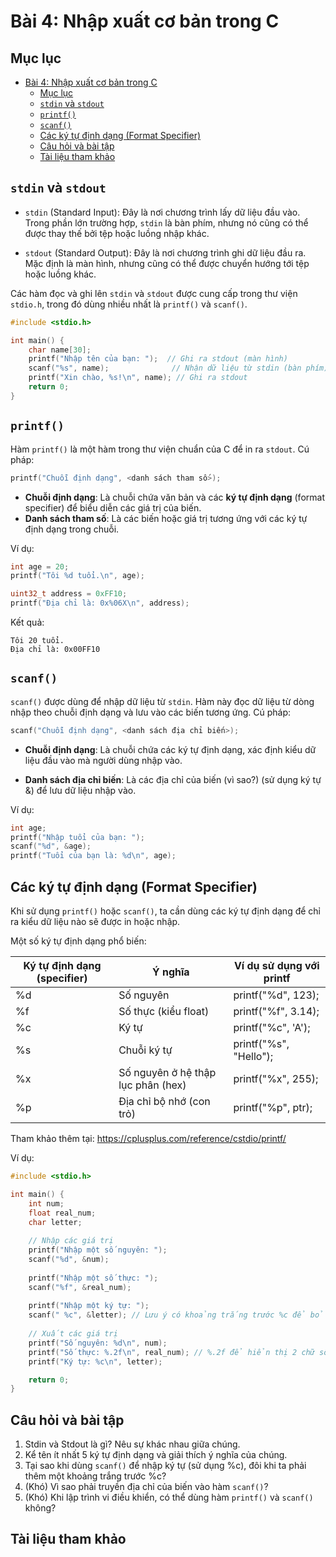 # Bài 4: Nhập xuất cơ bản trong C

## Mục lục

- [Bài 4: Nhập xuất cơ bản trong C](#bài-4-nhập-xuất-cơ-bản-trong-c)
  - [Mục lục](#mục-lục)
  - [`stdin` và `stdout`](#stdin-và-stdout)
  - [`printf()`](#printf)
  - [`scanf()`](#scanf)
  - [Các ký tự định dạng (Format Specifier)](#các-ký-tự-định-dạng-format-specifier)
  - [Câu hỏi và bài tập](#câu-hỏi-và-bài-tập)
  - [Tài liệu tham khảo](#tài-liệu-tham-khảo)

## `stdin` và `stdout`

- `stdin` (Standard Input): Đây là nơi chương trình lấy dữ liệu đầu vào. Trong phần lớn trường hợp, `stdin` là bàn phím, nhưng nó cũng có thể được thay thế bởi tệp hoặc luồng nhập khác.

- `stdout` (Standard Output): Đây là nơi chương trình ghi dữ liệu đầu ra. Mặc định là màn hình, nhưng cũng có thể được chuyển hướng tới tệp hoặc luồng khác.

Các hàm đọc và ghi lên `stdin` và `stdout` được cung cấp trong thư viện `stdio.h`, trong đó dùng nhiều nhất là `printf()` và `scanf()`.

```c++
#include <stdio.h>

int main() {
    char name[30];
    printf("Nhập tên của bạn: ");  // Ghi ra stdout (màn hình)
    scanf("%s", name);              // Nhận dữ liệu từ stdin (bàn phím)
    printf("Xin chào, %s!\n", name); // Ghi ra stdout
    return 0;
}
```

## `printf()`

Hàm `printf()` là một hàm trong thư viện chuẩn của C để in ra `stdout`. Cú pháp:

```c++
printf("Chuỗi định dạng", <danh sách tham số>);
```

- **Chuỗi định dạng**: Là chuỗi chứa văn bản và các **ký tự định dạng** (format specifier) để biểu diễn các giá trị của biến.
- **Danh sách tham số**: Là các biến hoặc giá trị tương ứng với các ký tự định dạng trong chuỗi.

Ví dụ:
```c++
int age = 20;
printf("Tôi %d tuổi.\n", age);

uint32_t address = 0xFF10;
printf("Địa chỉ là: 0x%06X\n", address);
```

Kết quả:

```
Tôi 20 tuổi.
Địa chỉ là: 0x00FF10
```

## `scanf()`

`scanf()` được dùng để nhập dữ liệu từ `stdin`. Hàm này đọc dữ liệu từ dòng nhập theo chuỗi định dạng và lưu vào các biến tương ứng. Cú pháp:

```c++
scanf("Chuỗi định dạng", <danh sách địa chỉ biến>);
```

- **Chuỗi định dạng**: Là chuỗi chứa các ký tự định dạng, xác định kiểu dữ liệu đầu vào mà người dùng nhập vào.

- **Danh sách địa chỉ biến**: Là các địa chỉ của biến (vì sao?) (sử dụng ký tự &) để lưu dữ liệu nhập vào.

Ví dụ:

```c++
int age;
printf("Nhập tuổi của bạn: ");
scanf("%d", &age);
printf("Tuổi của bạn là: %d\n", age);
```

## Các ký tự định dạng (Format Specifier)

Khi sử dụng `printf()` hoặc `scanf()`, ta cần dùng các ký tự định dạng để chỉ ra kiểu dữ liệu nào sẽ được in hoặc nhập.

Một số ký tự định dạng phổ biến:

|Ký tự định dạng (specifier)| Ý nghĩa	| Ví dụ sử dụng với printf|
|---------------|------|------|
|%d	|Số nguyên	|printf("%d", 123);
|%f	|Số thực (kiểu float)	|printf("%f", 3.14);
|%c	|Ký tự	|printf("%c", 'A');
|%s	|Chuỗi ký tự	|printf("%s", "Hello");
|%x	|Số nguyên ở hệ thập lục phân (hex)	|printf("%x", 255);
|%p	|Địa chỉ bộ nhớ (con trỏ)	|printf("%p", ptr);

Tham khảo thêm tại: https://cplusplus.com/reference/cstdio/printf/

Ví dụ:

```c++
#include <stdio.h>

int main() {
    int num;
    float real_num;
    char letter;
    
    // Nhập các giá trị
    printf("Nhập một số nguyên: ");
    scanf("%d", &num);
    
    printf("Nhập một số thực: ");
    scanf("%f", &real_num);
    
    printf("Nhập một ký tự: ");
    scanf(" %c", &letter); // Lưu ý có khoảng trắng trước %c để bỏ qua ký tự newline
    
    // Xuất các giá trị
    printf("Số nguyên: %d\n", num);
    printf("Số thực: %.2f\n", real_num); // %.2f để hiển thị 2 chữ số sau dấu thập phân
    printf("Ký tự: %c\n", letter);

    return 0;
}
```

## Câu hỏi và bài tập

1. Stdin và Stdout là gì? Nêu sự khác nhau giữa chúng.
2. Kể tên ít nhất 5 ký tự định dạng và giải thích ý nghĩa của chúng.
3. Tại sao khi dùng `scanf()` để nhập ký tự (sử dụng %c), đôi khi ta phải thêm một khoảng trắng trước %c?
4. (Khó) Vì sao phải truyền địa chỉ của biến vào hàm `scanf()`?
5. (Khó) Khi lập trình vi điều khiển, có thể dùng hàm `printf()` và `scanf()` không?

## Tài liệu tham khảo